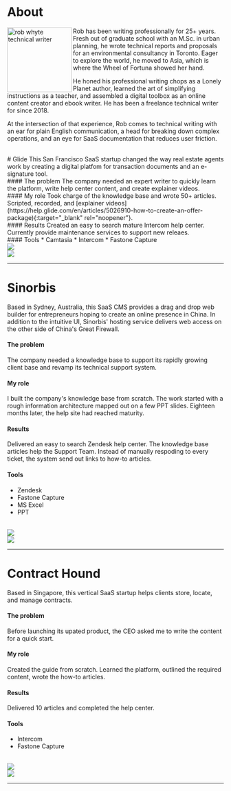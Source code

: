 # About
<img align="left" src="rob-whyte.jpg" alt="rob whyte technical writer" class="responsive-a" width="150"/>  Rob has been writing professionally for 25+ years. Fresh out of graduate school with an M.Sc. in urban planning, he wrote technical reports and proposals for an environmental consultancy in Toronto. Eager to explore the world, he moved to Asia, which is where the Wheel of Fortuna showed her hand.

He honed his professional writing chops as a Lonely Planet author, learned the art of simplifying instructions as a teacher, and assembled a digital toolbox as an online content creator and ebook writer. He has been a freelance technical writer for since 2018.

At the intersection of that experience, Rob comes to technical writing with an ear for plain English communication, a head for breaking down complex operations, and an eye for SaaS documentation that reduces user friction.


<br>  
# Glide
This San Francisco SaaS startup changed the way real estate agents work by creating a digital platfom for transaction documents and an e-signature tool.
<br>
#### The problem
The company needed an expert writer to quickly learn the platform, write help center content, and create explainer videos.
<br>
#### My role
Took charge of the knowledge base and wrote 50+ articles. Scripted, recorded, and [explainer videos](https://help.glide.com/en/articles/5026910-how-to-create-an-offer-package){:target="_blank" rel="noopener"}.
<br>
#### Results
Created an easy to search mature Intercom help center. Currently provide maintenance services to support new releaes.
<br>
#### Tools
* Camtasia
* Intercom
* Fastone Capture
 
<br>
<img src="images/glide-rob-whyte-1.png" class="responsive"/>
<br>
 
<img src="images/glide-rob-whyte-2.png" class="responsive"/>
<hr />

# Sinorbis
Based in Sydney, Australia, this SaaS CMS provides a drag and drop web builder for entrepreneurs hoping to create an online presence in China. In addition to the intuitive UI, Sinorbis' hosting service delivers web access on the other side of China's Great Firewall.
<br>
#### The problem
The company needed a knowledge base to support its rapidly growing client base and revamp its technical support system.
<br>
#### My role
I built the company's knowledge base from scratch. The work started with a rough information architecture mapped out on a few PPT slides. Eighteen months later, the help site had reached maturity.
<br>
#### Results
Delivered an easy to search Zendesk help center. The knowledge base articles help the Support Team. Instead of manually respoding to every ticket, the system send out links to how-to articles.
<br>
#### Tools
* Zendesk
* Fastone Capture
* MS Excel
* PPT 

<br>
<img src="images/sinorbis-rob-whyte-1.png" class="responsive"/>
<br>
 
<img src="images/sinorbis-rob-whyte-2.png" class="responsive"/>
<hr />

# Contract Hound
Based in Singapore, this vertical SaaS startup helps clients store, locate, and manage contracts. 
<br>
#### The problem
Before launching its upated product, the CEO asked me to write the content for a quick start.
<br>
#### My role
Created the guide from scratch. Learned the platform, outlined the required content, wrote the how-to articles.
<br>
#### Results
Delivered 10 articles and completed the help center.
<br>
#### Tools
* Intercom
* Fastone Capture

<br>
<img src="images/hound-rob-whyte-1.png" class="responsive"/>
<br>
 
<img src="images/hound-rob-whyte-2.png" class="responsive"/>
<hr />
